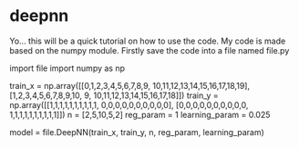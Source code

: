 # deepnn

Yo... this will be a quick tutorial on how to use the code.
My code is made based on the numpy module.
Firstly save the code into a file named file.py

import file
import numpy as np

train_x = np.array([[0,1,2,3,4,5,6,7,8,9,  10,11,12,13,14,15,16,17,18,19],
                    [1,2,3,4,5,6,7,8,9,10, 9, 10,11,12,13,14,15,16,17,18]])
train_y = np.array([[1,1,1,1,1,1,1,1,1,1, 0,0,0,0,0,0,0,0,0,0],
                    [0,0,0,0,0,0,0,0,0,0, 1,1,1,1,1,1,1,1,1,1]])
n = [2,5,10,5,2]
reg_param = 1
learning_param = 0.025

model = file.DeepNN(train_x, train_y, n, reg_param, learning_param)


